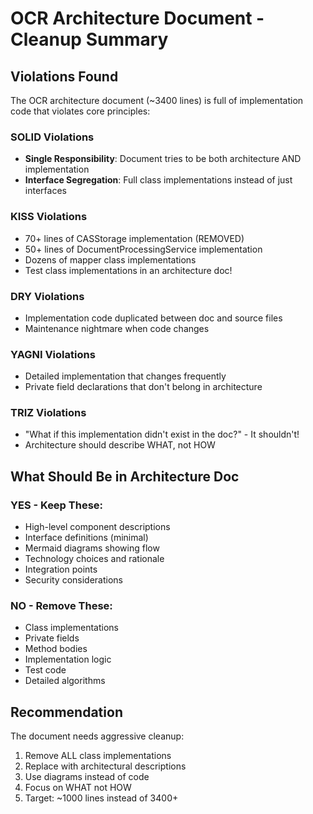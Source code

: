 # OCR Architecture Document - Cleanup Summary

## Violations Found

The OCR architecture document (~3400 lines) is full of implementation code that violates core principles:

### SOLID Violations
- **Single Responsibility**: Document tries to be both architecture AND implementation
- **Interface Segregation**: Full class implementations instead of just interfaces

### KISS Violations  
- 70+ lines of CASStorage implementation (REMOVED)
- 50+ lines of DocumentProcessingService implementation
- Dozens of mapper class implementations
- Test class implementations in an architecture doc!

### DRY Violations
- Implementation code duplicated between doc and source files
- Maintenance nightmare when code changes

### YAGNI Violations
- Detailed implementation that changes frequently
- Private field declarations that don't belong in architecture

### TRIZ Violations
- "What if this implementation didn't exist in the doc?" - It shouldn't!
- Architecture should describe WHAT, not HOW

## What Should Be in Architecture Doc

### YES - Keep These:
- High-level component descriptions
- Interface definitions (minimal)
- Mermaid diagrams showing flow
- Technology choices and rationale
- Integration points
- Security considerations

### NO - Remove These:
- Class implementations
- Private fields
- Method bodies
- Implementation logic
- Test code
- Detailed algorithms

## Recommendation

The document needs aggressive cleanup:
1. Remove ALL class implementations
2. Replace with architectural descriptions
3. Use diagrams instead of code
4. Focus on WHAT not HOW
5. Target: ~1000 lines instead of 3400+
